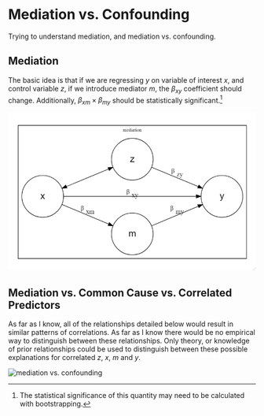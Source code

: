 # Mediation vs. Confounding

Trying to understand mediation, and mediation vs. confounding.

## Mediation

The basic idea is that if we are regressing $y$ on variable of interest $x$, and control variable $z$, if we introduce mediator $m$, the $\beta_{xy}$ coefficient should change. Additionally, $\beta_{xm} \times \beta_{my}$ should be statistically significant.[^bootstrap]

[^bootstrap]: The statistical significance of this quantity may need to be calculated with bootstrapping.

![mediation](mediation.png)

## Mediation vs. Common Cause vs. Correlated Predictors

As far as I know, all of the relationships detailed below would result in similar patterns of correlations. As far as I know there would be no empirical way to distinguish between these relationships. Only theory, or knowledge of prior relationships could be used to distinguish between these possible explanations for correlated $z$, $x$, $m$ and $y$.

![mediation vs. confounding](mediation-vs-confounding.png)
